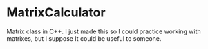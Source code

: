 # MatrixCalculator
Matrix class in C++. I just made this so I could practice working with matrixes, but I suppose It could be useful to someone.
